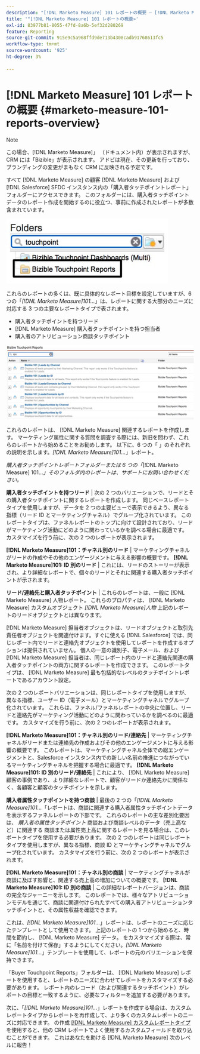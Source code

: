 ```yaml
---
description: "[!DNL Marketo Measure] 101 レポートの概要 — [!DNL Marketo Measure]"
title: '"[!DNL Marketo Measure] 101 レポートの概要»'
exl-id: 83977b81-8055-47fd-8a6b-5ef32d280269
feature: Reporting
source-git-commit: 915e9c5a968ffd9de713b4308cadb91768613fc5
workflow-type: tm+mt
source-wordcount: '925'
ht-degree: 3%

---
```


# [!DNL Marketo Measure] 101 レポートの概要 {#marketo-measure-101-reports-overview}

>[!NOTE]
>
>この場合、[!DNL Marketo Measure]」 （ドキュメント内）が表示されますが、CRM には「Bizible」が表示されます。 アドビは現在、その更新を行っており、ブランディングの変更がまもなく CRM に反映される予定です。

すべて [!DNL Marketo Measure] の顧客 [!DNL Marketo Measure] および [!DNL Salesforce] SFDC インスタンス内の「購入者タッチポイントレポート」フォルダーにアクセスできます。 このフォルダーには、購入者タッチポイントデータのレポート作成を開始するのに役立つ、事前に作成されたレポートが多数含まれています。

![](assets/bizible-101-reports-overview-1.png)

これらのレポートの多くは、既に具体的なレポート目標を設定していますが、6 つの「_[!DNL Marketo Measure]101..._」は、レポートに関する大部分のニーズに対応する 3 つの主要なレポートタイプで表されます。

* 購入者タッチポイントを持つリード
* [!DNL Marketo Measure] 購入者タッチポイントを持つ担当者
* 購入者のアトリビューション商談タッチポイント

![](assets/bizible-101-reports-overview-2.png)

これらのレポートは、 [!DNL Marketo Measure] 関連するレポートを作成します。 マーケティング属性に関する質問を調査する際には、新旧を問わず、これらのレポートから始めることをお勧めします。 以下に、6 つの「 」のそれぞれの説明を示します。_[!DNL Marketo Measure]101..._」レポート。

_購入者タッチポイントレポートフォルダーまたは 6 つの「_[!DNL Marketo Measure] 101..._」そのフォルダ内のレポートは、サポートにお問い合わせください。_

**購入者タッチポイントを持つリード** | 次の 2 つのバリエーションで、リードとその購入者タッチポイントに関するレポートを作成します。 同じベースレポートタイプを使用しますが、データを 2 つの主要ビューで表示できるよう、異なる指標（リード ID とマーケティングチャネル）でグループ化されています。 このレポートタイプは、ファネルレポートのトップに向けて設計されており、リードがマーケティング活動にどのように関わっているかを調べる場合に最適です。 カスタマイズを行う前に、次の 2 つのレポートが表示されます。

**[!DNL Marketo Measure]101：チャネル別のリード** | マーケティングチャネルがリードの作成やその他のエンゲージメントに与える影響の概要です。
**[!DNL Marketo Measure]101: ID 別のリード** | これには、リードのストーリーが表示され、より詳細なレポートで、個々のリードとそれに関連する購入者タッチポイントが示されます。

**リード/連絡先と購入者タッチポイント** | これらのレポートは、一般に [!DNL Marketo Measure] 人物レポート。 これらのプロパティは、 [!DNL Marketo Measure] カスタムオブジェクト _[!DNL Marketo Measure]人物_ 上記のレポートのリードオブジェクトとは異なります。

[!DNL Marketo Measure] 担当者オブジェクトは、リードオブジェクトと取引先責任者オブジェクトを関連付けます。すぐに使える [!DNL Salesforce] では、同じレポート内でリードと連絡先オブジェクトを使用してレポートを作成するオプションは提供されていません。 個人の一意の識別子、電子メール、および [!DNL Marketo Measure] 担当者は、同じレポート内のリードと連絡先関連の購入者タッチポイントの両方に関するレポートを作成できます。 このレポートタイプは、 [!DNL Marketo Measure] 最も包括的なレベルのタッチポイントレポートであるアカウント設定。

次の 2 つのレポートバリエーションは、同じレポートタイプを使用しますが、異なる指標、ユーザー ID（電子メール）とマーケティングチャネルでグループ化されています。 これらは、ファネル/ファネルレポートの中央に位置し、リードと連絡先がマーケティング活動にどのように関わっているかを調べるのに最適です。 カスタマイズを行う前に、次の 2 つのレポートが表示されます。

**[!DNL Marketo Measure]101：チャネル別のリード/連絡先** | マーケティングチャネルがリードまたは連絡先の作成およびその他のエンゲージメントに与える影響の概要です。 このレポートは、マーケティングチャネル全体での総エンゲージメントと、Salesforce インスタンス内での新しい名前の推進につながっているマーケティングチャネルを把握する場合に最適です。
**[!DNL Marketo Measure]101: ID 別のリード/連絡先** | これにより、 [!DNL Marketo Measure] 顧客の事例であり、より詳細なレポートで、顧客がリードか連絡先かに関係なく、各顧客と顧客のタッチポイントを示します。

**購入者属性タッチポイントを持つ商談** | 最後の 2 つの「_[!DNL Marketo Measure]101..._「レポートは、商談に関連する購入者属性タッチポイントデータを表示するファネルレポートの下部です。 これらのレポートの主な差別化要因は、 _購入者の属性タッチポイント_ 商談および商談レベルのデータ（売上高など）に関連する 商談または属性売上高に関するレポートを見る場合は、このレポートタイプを使用する必要があります。 次の 2 つのレポートは同じレポートタイプを使用しますが、異なる指標、商談 ID とマーケティングチャネルでグループ化されています。 カスタマイズを行う前に、次の 2 つのレポートが表示されます。

**[!DNL Marketo Measure]101：チャネル別の商談** | マーケティングチャネルが商談に及ぼす影響と、関連する売上高の増加についての概要です。
**[!DNL Marketo Measure]101: ID 別の商談** | この詳細なレポートバージョンは、商談の完全なジャーニーを示します。 このレポートでは、様々なアトリビューションモデルを通じて、商談に関連付けられたすべての購入者アトリビューションタッチポイントと、その属性収益を確認できます。

これは、_[!DNL Marketo Measure]101..._」レポートは、レポートのニーズに応じたテンプレートとして使用できます。 上記のレポートの 1 つから始めると、時間を節約し、 [!DNL Marketo Measure] データ。 をカスタマイズする際は、常に「名前を付けて保存」するようにしてください。_[!DNL Marketo Measure]101..._」テンプレートを使用して、レポートの元のバリエーションを保持できます。

「Buyer Touchpoint Reports」フォルダーは、 [!DNL Marketo Measure] レポートを使用すると、レポートのニーズに合わせてレポートをカスタマイズする必要があります。 レポート内のレコード（および関連するタッチポイント）がレポートの目標と一致するように、必要なフィルターを追加する必要があります。

次に、「_[!DNL Marketo Measure]101..._」レポートを作成する場合は、カスタムレポートタイプからレポートを再作成して、より多くのカスタムレポートのニーズに対応できます。 の作成 [[!DNL Marketo Measure] カスタムレポートタイプ](/help/marketo-measure-salesforce-reporting/new-report-types/creating-custom-marketo-measure-report-types.md) を使用すると、他の CRM レポートでよく使用するカスタムフィールドを取り込むことができます。 これはあなたを助ける [!DNL Marketo Measure] 次のレベルに報告！
